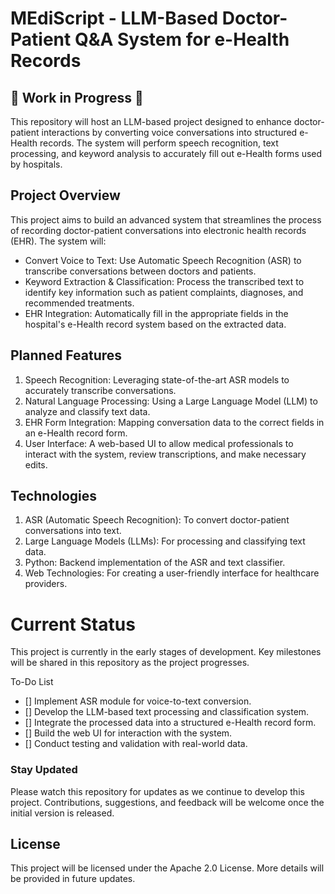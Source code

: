 # MEdiScript - LLM-Based Doctor-Patient Q&A System for e-Health Records

## 🚧 Work in Progress 🚧
This repository will host an LLM-based project designed to enhance doctor-patient interactions by converting voice conversations into structured e-Health records. The system will perform speech recognition, text processing, and keyword analysis to accurately fill out e-Health forms used by hospitals.

## Project Overview
This project aims to build an advanced system that streamlines the process of recording doctor-patient conversations into electronic health records (EHR). The system will:

* Convert Voice to Text: Use Automatic Speech Recognition (ASR) to transcribe conversations between doctors and patients.
* Keyword Extraction & Classification: Process the transcribed text to identify key information such as patient complaints, diagnoses, and recommended treatments.
* EHR Integration: Automatically fill in the appropriate fields in the hospital's e-Health record system based on the extracted data.

## Planned Features
1. Speech Recognition: Leveraging state-of-the-art ASR models to accurately transcribe conversations.
2. Natural Language Processing: Using a Large Language Model (LLM) to analyze and classify text data.
3. EHR Form Integration: Mapping conversation data to the correct fields in an e-Health record form.
4. User Interface: A web-based UI to allow medical professionals to interact with the system, review transcriptions, and make necessary edits.

## Technologies
1. ASR (Automatic Speech Recognition): To convert doctor-patient conversations into text.
2. Large Language Models (LLMs): For processing and classifying text data.
3. Python: Backend implementation of the ASR and text classifier.
4. Web Technologies: For creating a user-friendly interface for healthcare providers.

# Current Status
This project is currently in the early stages of development. Key milestones will be shared in this repository as the project progresses.

To-Do List
- [] Implement ASR module for voice-to-text conversion.
- [] Develop the LLM-based text processing and classification system.
- [] Integrate the processed data into a structured e-Health record form.
- [] Build the web UI for interaction with the system.
- []  Conduct testing and validation with real-world data.

### Stay Updated
Please watch this repository for updates as we continue to develop this project. Contributions, suggestions, and feedback will be welcome once the initial version is released.

## License
This project will be licensed under the Apache 2.0 License. More details will be provided in future updates.


